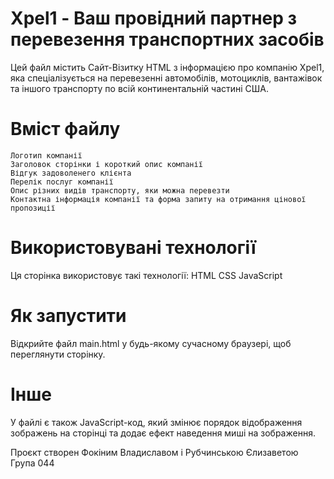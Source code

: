 # Xpel1 - Ваш провідний партнер з перевезення транспортних засобів
Цей файл містить Сайт-Візитку HTML з інформацією про компанію Xpel1, яка спеціалізується на перевезенні автомобілів, мотоциклів, вантажівок та іншого транспорту по всій континентальній частині США.

# Вміст файлу
    Логотип компанії
    Заголовок сторінки і короткий опис компанії
    Відгук задоволенего клієнта
    Перелік послуг компанії
    Опис різних видів транспорту, яки можна перевезти
    Контактна інформація компанії та форма запиту на отримання цінової пропозиції

# Використовувані технології
Ця сторінка використовує такі технології:
    HTML
    CSS
    JavaScript

# Як запустити
Відкрийте файл main.html у будь-якому сучасному браузері, щоб переглянути сторінку.

# Інше
У файлі є також JavaScript-код, який змінює порядок відображення зображень на сторінці та додає ефект наведення миші на зображення.

Проєкт створен Фокіним Владиславом і Рубчинською Єлизаветою
Група 044
